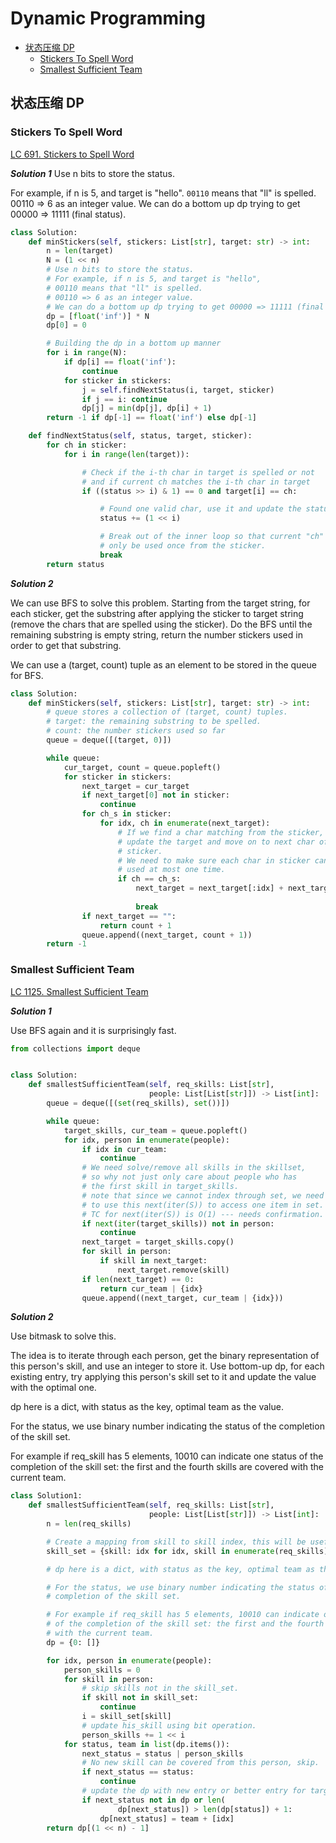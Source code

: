 # Dynamic Programming

- [状态压缩 DP](#状态压缩-DP)
  - [Stickers To Spell Word](#stickers-to-spell-word)
  - [Smallest Sufficient Team](#smallest-sufficient-team)

## 状态压缩 DP

### Stickers To Spell Word

[LC 691. Stickers to Spell Word](https://leetcode.com/problems/stickers-to-spell-word/)

**_Solution 1_**
Use n bits to store the status.

For example, if n is 5, and target is "hello". `00110` means that "ll" is spelled. 00110 => 6 as an integer value. We can do a bottom up dp trying to get 00000 => 11111 (final status).

```python
class Solution:
    def minStickers(self, stickers: List[str], target: str) -> int:
        n = len(target)
        N = (1 << n)
        # Use n bits to store the status.
        # For example, if n is 5, and target is "hello",
        # 00110 means that "ll" is spelled.
        # 00110 => 6 as an integer value.
        # We can do a bottom up dp trying to get 00000 => 11111 (final status)
        dp = [float('inf')] * N
        dp[0] = 0

        # Building the dp in a bottom up manner
        for i in range(N):
            if dp[i] == float('inf'):
                continue
            for sticker in stickers:
                j = self.findNextStatus(i, target, sticker)
                if j == i: continue
                dp[j] = min(dp[j], dp[i] + 1)
        return -1 if dp[-1] == float('inf') else dp[-1]

    def findNextStatus(self, status, target, sticker):
        for ch in sticker:
            for i in range(len(target)):

                # Check if the i-th char in target is spelled or not
                # and if current ch matches the i-th char in target
                if ((status >> i) & 1) == 0 and target[i] == ch:

                    # Found one valid char, use it and update the status
                    status += (1 << i)

                    # Break out of the inner loop so that current "ch" will
                    # only be used once from the sticker.
                    break
        return status
```

**_Solution 2_**

We can use BFS to solve this problem. Starting from the target string, for each sticker, get the substring after applying the sticker to target string (remove the chars that are spelled using the sticker). Do the BFS until the remaining substring is empty string, return the number stickers used in order to get that substring.

We can use a (target, count) tuple as an element to be stored in the queue for BFS.

```python
class Solution:
    def minStickers(self, stickers: List[str], target: str) -> int:
        # queue stores a collection of (target, count) tuples.
        # target: the remaining substring to be spelled.
        # count: the number stickers used so far
        queue = deque([(target, 0)])

        while queue:
            cur_target, count = queue.popleft()
            for sticker in stickers:
                next_target = cur_target
                if next_target[0] not in sticker:
                    continue
                for ch_s in sticker:
                    for idx, ch in enumerate(next_target):
                        # If we find a char matching from the sticker,
                        # update the target and move on to next char of the
                        # sticker.
                        # We need to make sure each char in sticker can be
                        # used at most one time.
                        if ch == ch_s:
                            next_target = next_target[:idx] + next_target[idx +
                                                                          1:]
                            break
                if next_target == "":
                    return count + 1
                queue.append((next_target, count + 1))
        return -1
```

### Smallest Sufficient Team

[LC 1125. Smallest Sufficient Team](https://leetcode.com/problems/smallest-sufficient-team/)

**_Solution 1_**

Use BFS again and it is surprisingly fast.

```python
from collections import deque


class Solution:
    def smallestSufficientTeam(self, req_skills: List[str],
                               people: List[List[str]]) -> List[int]:
        queue = deque([(set(req_skills), set())])

        while queue:
            target_skills, cur_team = queue.popleft()
            for idx, person in enumerate(people):
                if idx in cur_team:
                    continue
                # We need solve/remove all skills in the skillset,
                # so why not just only care about people who has
                # the first skill in target_skills.
                # note that since we cannot index through set, we need
                # to use this next(iter(S)) to access one item in set.
                # TC for next(iter(S)) is O(1) --- needs confirmation.
                if next(iter(target_skills)) not in person:
                    continue
                next_target = target_skills.copy()
                for skill in person:
                    if skill in next_target:
                        next_target.remove(skill)
                if len(next_target) == 0:
                    return cur_team | {idx}
                queue.append((next_target, cur_team | {idx}))
```

**_Solution 2_**

Use bitmask to solve this.

The idea is to iterate through each person, get the binary representation of
this person's skill, and use an integer to store it. Use bottom-up dp, for each
existing entry, try applying this person's skill set to it and update the value
with the optimal one.

dp here is a dict, with status as the key, optimal team as the value.

For the status, we use binary number indicating the status of the
completion of the skill set.

For example if req_skill has 5 elements, 10010 can indicate one status
of the completion of the skill set: the first and the fourth skills are covered
with the current team.

```python
class Solution1:
    def smallestSufficientTeam(self, req_skills: List[str],
                               people: List[List[str]]) -> List[int]:
        n = len(req_skills)

        # Create a mapping from skill to skill index, this will be useful to use the bitmask
        skill_set = {skill: idx for idx, skill in enumerate(req_skills)}

        # dp here is a dict, with status as the key, optimal team as the value.

        # For the status, we use binary number indicating the status of the
        # completion of the skill set.

        # For example if req_skill has 5 elements, 10010 can indicate one status
        # of the completion of the skill set: the first and the fourth skills are covered
        # with the current team.
        dp = {0: []}

        for idx, person in enumerate(people):
            person_skills = 0
            for skill in person:
                # skip skills not in the skill_set.
                if skill not in skill_set:
                    continue
                i = skill_set[skill]
                # update his_skill using bit operation.
                person_skills += 1 << i
            for status, team in list(dp.items()):
                next_status = status | person_skills
                # No new skill can be covered from this person, skip.
                if next_status == status:
                    continue
                # update the dp with new entry or better entry for target status.
                if next_status not in dp or len(
                        dp[next_status]) > len(dp[status]) + 1:
                    dp[next_status] = team + [idx]
        return dp[(1 << n) - 1]
```
